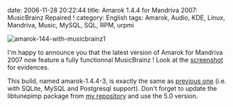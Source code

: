 date: 2006-11-28 20:22:44
title: Amarok 1.4.4 for Mandriva 2007: MusicBrainz Repaired !
category: English
tags: Amarok, Audio, KDE, Linux, Mandriva, Music, MySQL, SQL, RPM, urpmi

![amarok-144-with-musicbrainz1](/static/uploads/2006/11/amarok-144-with-musicbrainz1.png)

I'm happy to announce you that the latest version of Amarok for Mandriva 2007 now feature a fully functionnal MusicBrainz ! Look at the [screenshot](/static/uploads/2006/11/amarok-144-with-musicbrainz.png) for evidences.

This build, named amarok-1.4.4-3, is exactly the same as [previous one](http://kevin.deldycke.com/2006/10/amarok-144-for-mandriva-2007/) (i.e. with SQLite, MySQL and Postgresql support). Don't forget to update the libtunepimp package from [my repository](http://github.com/kdeldycke/mandriva-specs) and use the 5.0 version.
